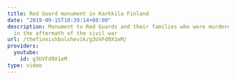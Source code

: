 ```yaml
---
title: Red Guard monument in Karkkila Finland
date: "2019-09-15T10:39:14+08:00"
description: Monument to Red Guards and their families who were murdered by the capitalists
  in the aftermath of the civil war
url: /thefinnishbolshevik/g3UVFd9X1eM/
providers:
  youtube:
    id: g3UVFd9X1eM
type: video
---
```

